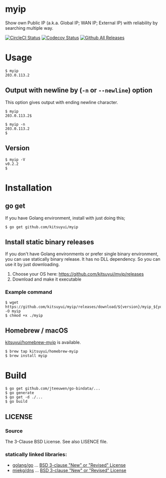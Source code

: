 # myip

Show own Public IP (a.k.a. Global IP; WAN IP; External IP) with reliability by searching multiple way.

[![CircleCI Status](https://circleci.com/gh/kitsuyui/myip.svg?style=shield&circle-token=:circle-token)](https://circleci.com/gh/kitsuyui/myip)
[![Codecov Status](https://img.shields.io/codecov/c/github/kitsuyui/myip.svg)](https://codecov.io/github/kitsuyui/myip/)
[![Github All Releases](https://img.shields.io/github/downloads/kitsuyui/myip/total.svg)](https://github.com/kitsuyui/myip/releases/latest)

# Usage

```console
$ myip
203.0.113.2
```

## Output with newline by (`-n` or `--newline`) option

This option gives output with ending newline character.

```console
$ myip
203.0.113.2$
```

```console
$ myip -n
203.0.113.2
$
```

## Version

```console
$ myip -V
v0.2.2
$
```

# Installation

## go get

If you have Golang environment, install with just doing this;

```console
$ go get github.com/kitsuyui/myip
```

## Install static binary releases

If you don't have Golang environments or prefer single binary environment, you can use statically binary release.
It has no DLL dependency. So you can use it by just downloading.

1. Choose your OS here: https://github.com/kitsuyui/myip/releases
2. Download and make it executable

### Example command

```console
$ wget https://github.com/kitsuyui/myip/releases/download/${version}/myip_${your_os} -O myip
$ chmod +x ./myip
```

## Homebrew / macOS

[kitsuyui/homebrew-myip](https://github.com/kitsuyui/homebrew-myip) is available.

```console
$ brew tap kitsuyui/homebrew-myip
$ brew install myip
```

# Build

```console
$ go get github.com/jteeuwen/go-bindata/...
$ go generate
$ go get -d ./...
$ go build
```

## LICENSE

### Source

The 3-Clause BSD License. See also LISENCE file.

### statically linked libraries:

- [golang/go](https://github.com/golang/go/) ... [BSD 3-clause "New" or "Revised" License](https://github.com/golang/go/blob/master/LICENSE)
- [miekg/dns](https://github.com/miekg/dns) ... [BSD 3-clause "New" or "Revised" License](https://github.com/miekg/dns/blob/master/LICENSE)
